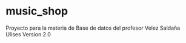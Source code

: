 # music_shop
Proyecto para la materia de Base de datos del profesor Velez Saldaña Ulises
Version 2.0